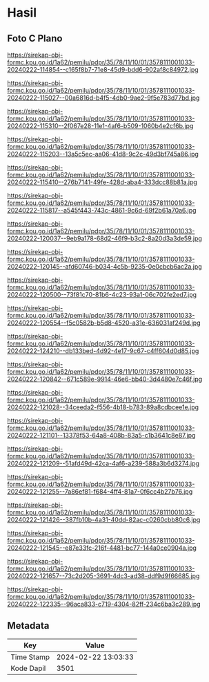 # Hasil

## Foto C Plano

https://sirekap-obj-formc.kpu.go.id/1a62/pemilu/pdpr/35/78/11/10/01/3578111001033-20240222-114854--c165f8b7-71e8-45d9-bdd6-902af8c84972.jpg

https://sirekap-obj-formc.kpu.go.id/1a62/pemilu/pdpr/35/78/11/10/01/3578111001033-20240222-115027--00a6816d-b4f5-4db0-9ae2-9f5e783d77bd.jpg

https://sirekap-obj-formc.kpu.go.id/1a62/pemilu/pdpr/35/78/11/10/01/3578111001033-20240222-115310--2f067e28-11e1-4af6-b509-1060b4e2cf6b.jpg

https://sirekap-obj-formc.kpu.go.id/1a62/pemilu/pdpr/35/78/11/10/01/3578111001033-20240222-115203--13a5c5ec-aa06-41d8-9c2c-49d3bf745a86.jpg

https://sirekap-obj-formc.kpu.go.id/1a62/pemilu/pdpr/35/78/11/10/01/3578111001033-20240222-115410--276b7141-49fe-428d-aba4-333dcc88b81a.jpg

https://sirekap-obj-formc.kpu.go.id/1a62/pemilu/pdpr/35/78/11/10/01/3578111001033-20240222-115817--a545f443-743c-4861-9c6d-69f2b61a70a6.jpg

https://sirekap-obj-formc.kpu.go.id/1a62/pemilu/pdpr/35/78/11/10/01/3578111001033-20240222-120037--9eb9a178-68d2-46f9-b3c2-8a20d3a3de59.jpg

https://sirekap-obj-formc.kpu.go.id/1a62/pemilu/pdpr/35/78/11/10/01/3578111001033-20240222-120145--afd60746-b034-4c5b-9235-0e0cbcb6ac2a.jpg

https://sirekap-obj-formc.kpu.go.id/1a62/pemilu/pdpr/35/78/11/10/01/3578111001033-20240222-120500--73f81c70-81b6-4c23-93a1-06c702fe2ed7.jpg

https://sirekap-obj-formc.kpu.go.id/1a62/pemilu/pdpr/35/78/11/10/01/3578111001033-20240222-120554--f5c0582b-b5d8-4520-a31e-636031af249d.jpg

https://sirekap-obj-formc.kpu.go.id/1a62/pemilu/pdpr/35/78/11/10/01/3578111001033-20240222-124210--db133bed-4d92-4e17-9c67-c4ff604d0d85.jpg

https://sirekap-obj-formc.kpu.go.id/1a62/pemilu/pdpr/35/78/11/10/01/3578111001033-20240222-120842--671c589e-9914-46e6-bb40-3d4480e7c46f.jpg

https://sirekap-obj-formc.kpu.go.id/1a62/pemilu/pdpr/35/78/11/10/01/3578111001033-20240222-121028--34ceeda2-f556-4b18-b783-89a8cdbcee1e.jpg

https://sirekap-obj-formc.kpu.go.id/1a62/pemilu/pdpr/35/78/11/10/01/3578111001033-20240222-121101--13378f53-64a8-408b-83a5-c1b3641c8e87.jpg

https://sirekap-obj-formc.kpu.go.id/1a62/pemilu/pdpr/35/78/11/10/01/3578111001033-20240222-121209--51afd49d-42ca-4af6-a239-588a3b6d3274.jpg

https://sirekap-obj-formc.kpu.go.id/1a62/pemilu/pdpr/35/78/11/10/01/3578111001033-20240222-121255--7a86ef81-f684-4ff4-81a7-0f6cc4b27b76.jpg

https://sirekap-obj-formc.kpu.go.id/1a62/pemilu/pdpr/35/78/11/10/01/3578111001033-20240222-121426--387fb10b-4a31-40dd-82ac-c0260cbb80c6.jpg

https://sirekap-obj-formc.kpu.go.id/1a62/pemilu/pdpr/35/78/11/10/01/3578111001033-20240222-121545--e87e33fc-216f-4481-bc77-144a0ce0904a.jpg

https://sirekap-obj-formc.kpu.go.id/1a62/pemilu/pdpr/35/78/11/10/01/3578111001033-20240222-121657--73c2d205-3691-4dc3-ad38-ddf9d9f66685.jpg

https://sirekap-obj-formc.kpu.go.id/1a62/pemilu/pdpr/35/78/11/10/01/3578111001033-20240222-122335--96aca833-c719-4304-82ff-234c6ba3c289.jpg


## Metadata

| Key        | Value               |
| ---------- | ------------------- |
| Time Stamp | 2024-02-22 13:03:33 |
| Kode Dapil | 3501                |



